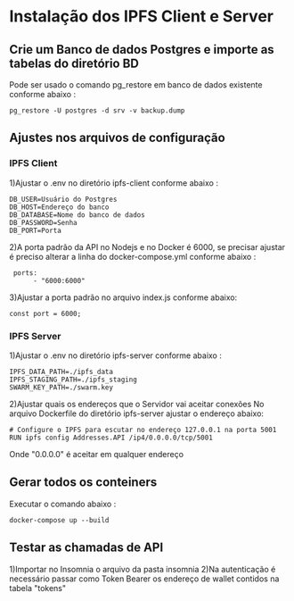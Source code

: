 # Instalação dos IPFS Client e Server

## Crie um Banco de dados Postgres e importe as tabelas do diretório BD
Pode ser usado o comando pg_restore em banco de dados existente conforme abaixo : 

```
pg_restore -U postgres -d srv -v backup.dump
```
## Ajustes nos arquivos de configuração 

### IPFS Client

1)Ajustar o .env no diretório ipfs-client conforme abaixo :

```
DB_USER=Usuário do Postgres
DB_HOST=Endereço do banco
DB_DATABASE=Nome do banco de dados
DB_PASSWORD=Senha
DB_PORT=Porta
```

2)A porta padrão da API no Nodejs e no Docker é 6000, se precisar ajustar é preciso alterar a linha do docker-compose.yml conforme abaixo :

```
 ports:
      - "6000:6000"
```

3)Ajustar a porta padrão no arquivo index.js conforme abaixo:

```
const port = 6000; 
```

### IPFS Server

1)Ajustar o .env no diretório ipfs-server conforme abaixo :

```
IPFS_DATA_PATH=./ipfs_data
IPFS_STAGING_PATH=./ipfs_staging
SWARM_KEY_PATH=./swarm.key
```
2)Ajustar quais os endereços que o Servidor vai aceitar conexões
No arquivo Dockerfile do diretório ipfs-server  ajustar o endereço abaixo:

```
# Configure o IPFS para escutar no endereço 127.0.0.1 na porta 5001
RUN ipfs config Addresses.API /ip4/0.0.0.0/tcp/5001
```

Onde "0.0.0.0" é aceitar em qualquer endereço

## Gerar todos os conteiners
Executar o comando abaixo : 

```
docker-compose up --build
```

## Testar as chamadas de API

1)Importar no Insomnia o arquivo da pasta insomnia
2)Na autenticação é necessário passar como Token Bearer os endereço de wallet contidos na tabela "tokens"
